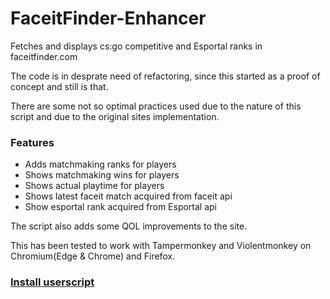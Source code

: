 # FaceitFinder-Enhancer
Fetches and displays cs:go competitive and Esportal ranks in faceitfinder.com

The code is in desprate need of refactoring, since this started as a proof of concept and still is that.

There are some not so optimal practices used due to the nature of this script and due to the original sites implementation.

### Features
- Adds matchmaking ranks for players
- Shows matchmaking wins for players
- Shows actual playtime for players
- Shows latest faceit match acquired from faceit api
- Show esportal rank acquired from Esportal api

The script also adds some QOL improvements to the site.

This has been tested to work with Tampermonkey and Violentmonkey on Chromium(Edge & Chrome) and Firefox.

### [Install userscript](https://github.com/Apina-32/FaceitFinder-Enhancer/raw/main/userscript.user.js)
